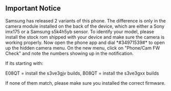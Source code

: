 ## Important Notice

Samsung has released 2 variants of this phone.
The difference is only in the camera module installed on the back of the device, which are either a Sony imx175 or a Samsung s5k4h5yb sensor. 
To identify your model, please install the stock rom shipped with your device and make sure the camera is working properly.
Now open the phone app and dial \*#34971539#\* to open up the hidden camera menu.
On the new menu, click on "Phone/Cam FW Check" and note the numbers showing up in the notification.

If its starting with:

E08QT = install the s3ve3gjv builds, B08QT = install the s3ve3gxx builds


If none of them match, please make sure you installed the correct firmware.
